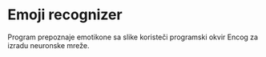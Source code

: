 # Emoji recognizer

Program prepoznaje emotikone sa slike koristeči programski okvir Encog za izradu neuronske mreže.
